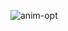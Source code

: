 ![anim-opt](https://user-images.githubusercontent.com/94108883/176179501-6ce4223b-b38e-478a-8632-aa8baf2aef86.gif)
